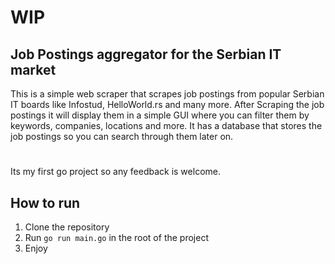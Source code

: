 # WIP
## Job Postings aggregator for the Serbian IT market
This is a simple web scraper that scrapes job postings from popular Serbian IT boards like Infostud, HelloWorld.rs and many more.
After Scraping the job postings it will display them in a simple GUI where you can filter them by keywords, companies, locations and more.
It has a database that stores the job postings so you can search through them later on.
#
Its my first go project so any feedback is welcome.

## How to run
1. Clone the repository
2. Run `go run main.go` in the root of the project
3. Enjoy